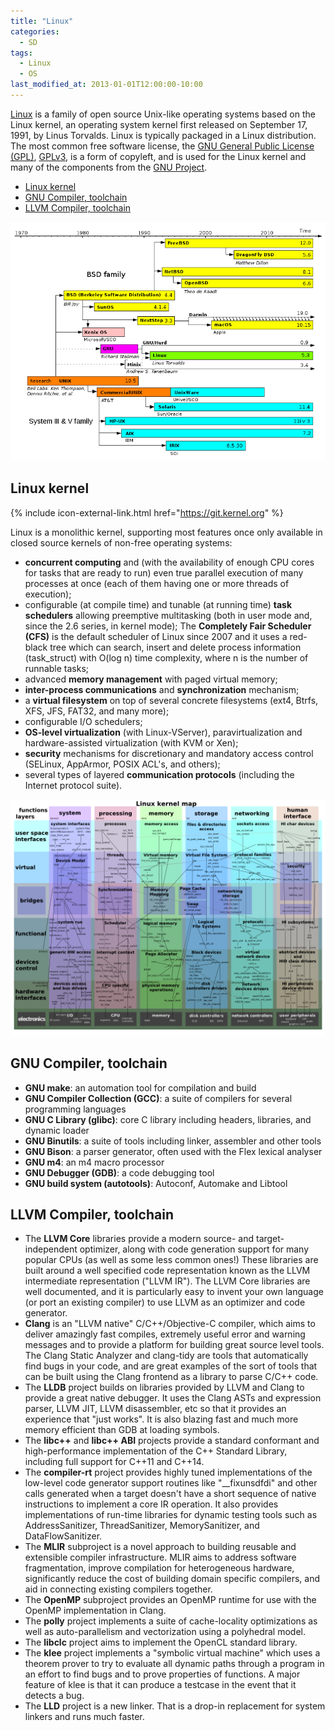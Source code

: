 ```yaml
---
title: "Linux"
categories:
  - SD
tags:
  - Linux
  - OS
last_modified_at: 2013-01-01T12:00:00-10:00
---
```


[Linux](https://www.linux.org) is a family of open source Unix-like operating systems based on the Linux kernel, an operating system kernel first released on September 17, 1991, by Linus Torvalds. Linux is typically packaged in a Linux distribution. The most common free software license, the [GNU General Public License (GPL)](https://en.wikipedia.org/wiki/GNU_General_Public_License), [GPLv3](https://www.gnu.org/licenses/gpl-3.0.html), is a form of copyleft, and is used for the Linux kernel and many of the components from the [GNU Project](https://www.gnu.org).

- [Linux kernel](#linux-kernel)
- [GNU Compiler, toolchain](#gnu-compiler-toolchain)
- [LLVM Compiler, toolchain](#llvm-compiler-toolchain)

![](/assets/images/posts/2013-01-01-Linux/UnixTimeline.png)

## Linux kernel
{% include icon-external-link.html href="https://git.kernel.org" %}

Linux is a monolithic kernel, supporting most features once only available in closed source kernels of non-free operating systems:

- **concurrent computing** and (with the availability of enough CPU cores for tasks that are ready to run) even true parallel execution of many processes at once (each of them having one or more threads of execution);
- configurable (at compile time) and tunable (at running time) **task schedulers** allowing preemptive multitasking (both in user mode and, since the 2.6 series, in kernel mode); The **Completely Fair Scheduler (CFS)** is the default scheduler of Linux since 2007 and it uses a red-black tree which can search, insert and delete process information (task_struct) with O(log n) time complexity, where n is the number of runnable tasks;
- advanced **memory management** with paged virtual memory;
- **inter-process communications** and **synchronization** mechanism;
- a **virtual filesystem** on top of several concrete filesystems (ext4, Btrfs, XFS, JFS, FAT32, and many more);
- configurable I/O schedulers;
- **OS-level virtualization** (with Linux-VServer), paravirtualization and hardware-assisted virtualization (with KVM or Xen);
- **security** mechanisms for discretionary and mandatory access control (SELinux, AppArmor, POSIX ACL's, and others);
- several types of layered **communication protocols** (including the Internet protocol suite).

![](/assets/images/posts/2013-01-01-Linux/LinuxKernelMap.png)

## GNU Compiler, toolchain

- **GNU make**: an automation tool for compilation and build
- **GNU Compiler Collection (GCC)**: a suite of compilers for several programming languages
- **GNU C Library (glibc)**: core C library including headers, libraries, and dynamic loader
- **GNU Binutils**: a suite of tools including linker, assembler and other tools
- **GNU Bison**: a parser generator, often used with the Flex lexical analyser
- **GNU m4**: an m4 macro processor
- **GNU Debugger (GDB)**: a code debugging tool
- **GNU build system (autotools)**: Autoconf, Automake and Libtool

## LLVM Compiler, toolchain

- The **LLVM Core** libraries provide a modern source- and target-independent optimizer, along with code generation support for many popular CPUs (as well as some less common ones!) These libraries are built around a well specified code representation known as the LLVM intermediate representation ("LLVM IR"). The LLVM Core libraries are well documented, and it is particularly easy to invent your own language (or port an existing compiler) to use LLVM as an optimizer and code generator.
- **Clang** is an "LLVM native" C/C++/Objective-C compiler, which aims to deliver amazingly fast compiles, extremely useful error and warning messages and to provide a platform for building great source level tools. The Clang Static Analyzer and clang-tidy are tools that automatically find bugs in your code, and are great examples of the sort of tools that can be built using the Clang frontend as a library to parse C/C++ code.
- The **LLDB** project builds on libraries provided by LLVM and Clang to provide a great native debugger. It uses the Clang ASTs and expression parser, LLVM JIT, LLVM disassembler, etc so that it provides an experience that "just works". It is also blazing fast and much more memory efficient than GDB at loading symbols.
- The **libc++** and **libc++ ABI** projects provide a standard conformant and high-performance implementation of the C++ Standard Library, including full support for C++11 and C++14.
- The **compiler-rt** project provides highly tuned implementations of the low-level code generator support routines like "__fixunsdfdi" and other calls generated when a target doesn't have a short sequence of native instructions to implement a core IR operation. It also provides implementations of run-time libraries for dynamic testing tools such as AddressSanitizer, ThreadSanitizer, MemorySanitizer, and DataFlowSanitizer.
- The **MLIR** subproject is a novel approach to building reusable and extensible compiler infrastructure. MLIR aims to address software fragmentation, improve compilation for heterogeneous hardware, significantly reduce the cost of building domain specific compilers, and aid in connecting existing compilers together.
- The **OpenMP** subproject provides an OpenMP runtime for use with the OpenMP implementation in Clang.
- The **polly** project implements a suite of cache-locality optimizations as well as auto-parallelism and vectorization using a polyhedral model.
- The **libclc** project aims to implement the OpenCL standard library.
- The **klee** project implements a "symbolic virtual machine" which uses a theorem prover to try to evaluate all dynamic paths through a program in an effort to find bugs and to prove properties of functions. A major feature of klee is that it can produce a testcase in the event that it detects a bug.
- The **LLD** project is a new linker. That is a drop-in replacement for system linkers and runs much faster.

